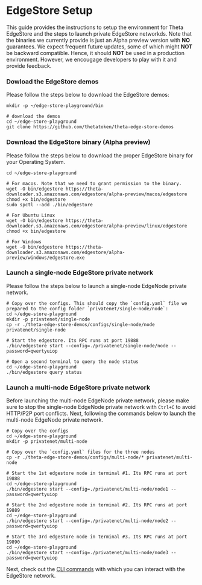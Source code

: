 # EdgeStore Setup

 This guide provides the instructions to setup the environment for Theta EdgeStore and the steps to launch private EdgeStore networkds. Note that the binaries we currently provide is just an Alpha preview version with **NO** guarantees. We expect frequent future updates, some of which might **NOT** be backward compatible. Hence, it should **NOT** be used in a production environment. However, we encougage developers to play with it and provide feedback.

### Dowload the EdgeStore demos

Please follow the steps below to download the EdgeStore demos:

```shell
mkdir -p ~/edge-store-playground/bin

# download the demos
cd ~/edge-store-playground
git clone https://github.com/thetatoken/theta-edge-store-demos
```

### Download the EdgeStore binary (Alpha preview)

Please follow the steps below to download the proper EdgeStore binary for your Operating System.

```shell
cd ~/edge-store-playground

# For macos. Note that we need to grant permission to the binary.
wget -O bin/edgestore https://theta-downloader.s3.amazonaws.com/edgestore/alpha-preview/macos/edgestore
chmod +x bin/edgestore
sudo spctl --add ./bin/edgestore

# For Ubuntu Linux
wget -O bin/edgestore https://theta-downloader.s3.amazonaws.com/edgestore/alpha-preview/linux/edgestore
chmod +x bin/edgestore

# For Windows
wget -O bin/edgestore https://theta-downloader.s3.amazonaws.com/edgestore/alpha-preview/windows/edgestore.exe
```

### Launch a single-node EdgeStore private network

Please follow the steps below to launch a single-node EdgeNode private network.

```shell
# Copy over the configs. This should copy the `config.yaml` file we prepared to the config folder `privatenet/single-node/node`:
cd ~/edge-store-playground
mkdir -p privatenet/single-node
cp -r ./theta-edge-store-demos/configs/single-node/node privatenet/single-node

# Start the edgestore. Its RPC runs at port 19888
./bin/edgestore start --config=./privatenet/single-node/node --password=qwertyuiop

# Open a second terminal to query the node status
cd ~/edge-store-playground
./bin/edgestore query status
```

### Launch a multi-node EdgeStore private network

Before launching the multi-node EdgeNode private network, please make sure to stop the single-node EdgeNode private network with `Ctrl+C` to avoid HTTP/P2P port conflicts. Next, following the commands below to launch the multi-node EdgeNode private network.

```shell
# Copy over the configs
cd ~/edge-store-playground
mkdir -p privatenet/multi-node

# Copy over the `config.yaml` files for the three nodes
cp -r ./theta-edge-store-demos/configs/multi-node/* privatenet/multi-node

# Start the 1st edgestore node in terminal #1. Its RPC runs at port 19888
cd ~/edge-store-playground
./bin/edgestore start --config=./privatenet/multi-node/node1 --password=qwertyuiop

# Start the 2nd edgestore node in terminal #2. Its RPC runs at port 19889
cd ~/edge-store-playground
./bin/edgestore start --config=./privatenet/multi-node/node2 --password=qwertyuiop

# Start the 3rd edgestore node in terminal #3. Its RPC runs at port 19890
cd ~/edge-store-playground
./bin/edgestore start --config=./privatenet/multi-node/node3 --password=qwertyuiop
```

Next, check out the [CLI commands](./CLI.md) with which you can interact with the EdgeStore network.
